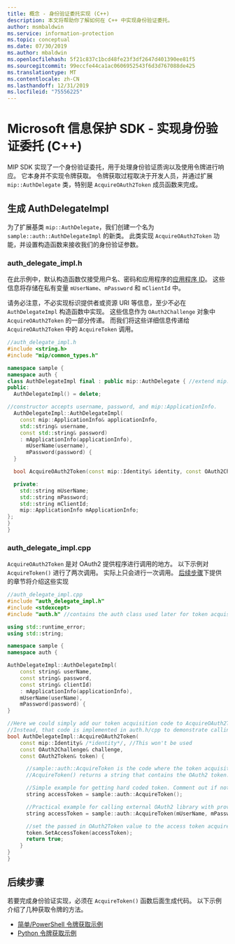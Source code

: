 ```yaml
---
title: 概念 - 身份验证委托实现 (C++)
description: 本文将帮助你了解如何在 C++ 中实现身份验证委托。
author: msmbaldwin
ms.service: information-protection
ms.topic: conceptual
ms.date: 07/30/2019
ms.author: mbaldwin
ms.openlocfilehash: 5f21c837c1bcd48fe23f3df2647d401390ee81f5
ms.sourcegitcommit: 99eccfe44ca1ac0606952543f6d3d767088de425
ms.translationtype: MT
ms.contentlocale: zh-CN
ms.lasthandoff: 12/31/2019
ms.locfileid: "75556225"
---
```

# <a name="microsoft-information-protection-sdk---implementing-an-authentication-delegate-c"></a>Microsoft 信息保护 SDK - 实现身份验证委托 (C++)

MIP SDK 实现了一个身份验证委托，用于处理身份验证质询以及使用令牌进行响应。 它本身并不实现令牌获取。 令牌获取过程取决于开发人员，并通过扩展 `mip::AuthDelegate` 类，特别是 `AcquireOAuth2Token` 成员函数来完成。

## <a name="building-authdelegateimpl"></a>生成 AuthDelegateImpl

为了扩展基类 `mip::AuthDelegate`，我们创建一个名为 `sample::auth::AuthDelegateImpl` 的新类。 此类实现 `AcquireOAuth2Token` 功能，并设置构造函数来接收我们的身份验证参数。

### <a name="auth_delegate_implh"></a>auth_delegate_impl.h

在此示例中，默认构造函数仅接受用户名、密码和应用程​​序的[应用程序 ID](/azure/active-directory/develop/developer-glossary#application-id-client-id)。 这些信息将存储在私有变量 `mUserName`、`mPassword` 和 `mClientId` 中。

请务必注意，不必实现标识提供者或资源 URI 等信息，至少不必在 `AuthDelegateImpl` 构造函数中实现。 这些信息作为 `OAuth2Challenge` 对象中 `AcquireOAuth2Token` 的一部分传递。 而我们将这些详细信息传递给 `AcquireOAuth2Token` 中的 `AcquireToken` 调用。

```cpp
//auth_delegate_impl.h
#include <string.h>
#include "mip/common_types.h"

namespace sample {
namespace auth {
class AuthDelegateImpl final : public mip::AuthDelegate { //extend mip::AuthDelegate base class
public:
  AuthDelegateImpl() = delete;

//constructor accepts username, password, and mip::ApplicationInfo.
  AuthDelegateImpl::AuthDelegateImpl(
    const mip::ApplicationInfo& applicationInfo,
    std::string& username,
    const std::string& password)
    : mApplicationInfo(applicationInfo),
      mUserName(username),
      mPassword(password) {
  }

  bool AcquireOAuth2Token(const mip::Identity& identity, const OAuth2Challenge& challenge, OAuth2Token& token) override;

  private:
    std::string mUserName;
    std::string mPassword;
    std::string mClientId;
    mip::ApplicationInfo mApplicationInfo;
};
}
}
```

### <a name="auth_delegate_implcpp"></a>auth_delegate_impl.cpp

`AcquireOAuth2Token` 是对 OAuth2 提供程序进行调用的地方。 以下示例对 `AcquireToken()` 进行了两次调用。 实际上只会进行一次调用。 [后续步骤](#next-steps)下提供的章节将介绍这些实现

```cpp
//auth_delegate_impl.cpp
#include "auth_delegate_impl.h"
#include <stdexcept>
#include "auth.h" //contains the auth class used later for token acquisition

using std::runtime_error;
using std::string;

namespace sample {
namespace auth {

AuthDelegateImpl::AuthDelegateImpl(
    const string& userName,
    const string& password,
    const string& clientId)
    : mApplicationInfo(applicationInfo),
    mUserName(userName),
    mPassword(password) {
}

//Here we could simply add our token acquisition code to AcquireOAuth2Token
//Instead, that code is implemented in auth.h/cpp to demonstrate calling an external library
bool AuthDelegateImpl::AcquireOAuth2Token(
    const mip::Identity& /*identity*/, //This won't be used
    const OAuth2Challenge& challenge,
    const OAuth2Token& token) {

      //sample::auth::AcquireToken is the code where the token acquisition routine is implemented.
      //AcquireToken() returns a string that contains the OAuth2 token.

      //Simple example for getting hard coded token. Comment out if not used.
      string accessToken = sample::auth::AcquireToken();

      //Practical example for calling external OAuth2 library with provided authentication details.
      string accessToken = sample::auth::AcquireToken(mUserName, mPassword, mApplicationInfo.applicationId, challenge.GetAuthority(), challenge.GetResource());

      //set the passed in OAuth2Token value to the access token acquired by our provider
      token.SetAccessToken(accessToken);
      return true;
    }
}
}
```

## <a name="next-steps"></a>后续步骤

若要完成身份验证实现，必须在 `AcquireToken()` 函数后面生成代码。 以下示例介绍了几种获取令牌的方法。

- [简单/PowerShell 令牌获取示例](concept-authentication-acquire-token-ps.md)
- [Python 令牌获取示例](concept-authentication-acquire-token-py.md)

